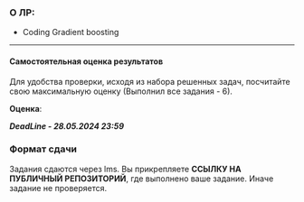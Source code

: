 ### О ЛР:

- Coding Gradient boosting

----

#### Самостоятельная оценка результатов

Для удобства проверки, исходя из набора решенных задач, посчитайте свою максимальную оценку (Выполнил все задания - 6).

**Оценка**:

***DeadLine - 28.05.2024 23:59***

### Формат сдачи
Задания сдаются через lms. Вы прикрепляете **ССЫЛКУ НА ПУБЛИЧНЫЙ РЕПОЗИТОРИЙ**, где выполнено ваше задание. Иначе задание не проверяется.
